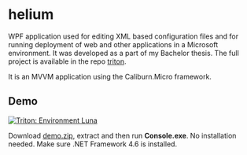 # helium

WPF application used for editing XML based configuration files and for running deployment of web and other applications in a Microsoft environment. It was developed as a part of my Bachelor thesis. The full project is available in the repo [triton](https://github.com/mdavid626/triton).

It is an MVVM application using the Caliburn.Micro framework. 

## Demo

[![Triton: Environment Luna](https://img.youtube.com/vi/nQQv81yiRBg/0.jpg)](https://www.youtube.com/watch?v=nQQv81yiRBg&t=68)

Download [demo.zip](https://github.com/mdavid626/helium/raw/master/demo.zip), extract and then run **Console.exe**. No installation needed. Make sure .NET Framework 4.6 is installed.